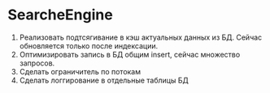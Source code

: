 # SearcheEngine
1) Реализовать подтсягивание в кэш актуальных данных из БД. 
Сейчас обновляется только после индексации.
2) Оптимизировать запись в БД общим insert, сейчас множество запросов.
3) Сделать ограничитель по потокам
4) Сделать логгирование в отдельные таблицы БД
